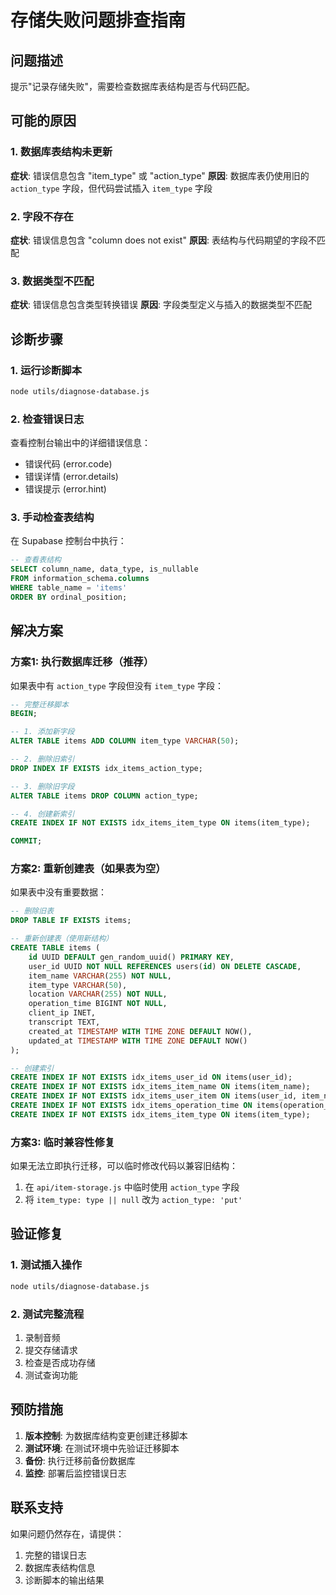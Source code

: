 # 存储失败问题排查指南

## 问题描述
提示"记录存储失败"，需要检查数据库表结构是否与代码匹配。

## 可能的原因

### 1. 数据库表结构未更新
**症状**: 错误信息包含 "item_type" 或 "action_type"
**原因**: 数据库表仍使用旧的 `action_type` 字段，但代码尝试插入 `item_type` 字段

### 2. 字段不存在
**症状**: 错误信息包含 "column does not exist"
**原因**: 表结构与代码期望的字段不匹配

### 3. 数据类型不匹配
**症状**: 错误信息包含类型转换错误
**原因**: 字段类型定义与插入的数据类型不匹配

## 诊断步骤

### 1. 运行诊断脚本
```bash
node utils/diagnose-database.js
```

### 2. 检查错误日志
查看控制台输出中的详细错误信息：
- 错误代码 (error.code)
- 错误详情 (error.details)
- 错误提示 (error.hint)

### 3. 手动检查表结构
在 Supabase 控制台中执行：
```sql
-- 查看表结构
SELECT column_name, data_type, is_nullable 
FROM information_schema.columns 
WHERE table_name = 'items' 
ORDER BY ordinal_position;
```

## 解决方案

### 方案1: 执行数据库迁移（推荐）
如果表中有 `action_type` 字段但没有 `item_type` 字段：

```sql
-- 完整迁移脚本
BEGIN;

-- 1. 添加新字段
ALTER TABLE items ADD COLUMN item_type VARCHAR(50);

-- 2. 删除旧索引
DROP INDEX IF EXISTS idx_items_action_type;

-- 3. 删除旧字段
ALTER TABLE items DROP COLUMN action_type;

-- 4. 创建新索引
CREATE INDEX IF NOT EXISTS idx_items_item_type ON items(item_type);

COMMIT;
```

### 方案2: 重新创建表（如果表为空）
如果表中没有重要数据：

```sql
-- 删除旧表
DROP TABLE IF EXISTS items;

-- 重新创建表（使用新结构）
CREATE TABLE items (
    id UUID DEFAULT gen_random_uuid() PRIMARY KEY,
    user_id UUID NOT NULL REFERENCES users(id) ON DELETE CASCADE,
    item_name VARCHAR(255) NOT NULL,
    item_type VARCHAR(50),
    location VARCHAR(255) NOT NULL,
    operation_time BIGINT NOT NULL,
    client_ip INET,
    transcript TEXT,
    created_at TIMESTAMP WITH TIME ZONE DEFAULT NOW(),
    updated_at TIMESTAMP WITH TIME ZONE DEFAULT NOW()
);

-- 创建索引
CREATE INDEX IF NOT EXISTS idx_items_user_id ON items(user_id);
CREATE INDEX IF NOT EXISTS idx_items_item_name ON items(item_name);
CREATE INDEX IF NOT EXISTS idx_items_user_item ON items(user_id, item_name);
CREATE INDEX IF NOT EXISTS idx_items_operation_time ON items(operation_time);
CREATE INDEX IF NOT EXISTS idx_items_item_type ON items(item_type);
```

### 方案3: 临时兼容性修复
如果无法立即执行迁移，可以临时修改代码以兼容旧结构：

1. 在 `api/item-storage.js` 中临时使用 `action_type` 字段
2. 将 `item_type: type || null` 改为 `action_type: 'put'`

## 验证修复

### 1. 测试插入操作
```bash
node utils/diagnose-database.js
```

### 2. 测试完整流程
1. 录制音频
2. 提交存储请求
3. 检查是否成功存储
4. 测试查询功能

## 预防措施

1. **版本控制**: 为数据库结构变更创建迁移脚本
2. **测试环境**: 在测试环境中先验证迁移脚本
3. **备份**: 执行迁移前备份数据库
4. **监控**: 部署后监控错误日志

## 联系支持

如果问题仍然存在，请提供：
1. 完整的错误日志
2. 数据库表结构信息
3. 诊断脚本的输出结果